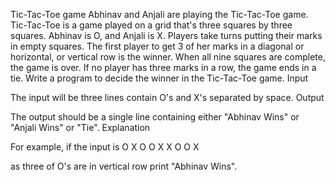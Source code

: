 Tic-Tac-Toe game
Abhinav and Anjali are playing the Tic-Tac-Toe game. Tic-Tac-Toe is a game played on a grid that's three squares by three squares. Abhinav is O, and Anjali is X. Players take turns putting their marks in empty squares. The first player to get 3 of her marks in a diagonal or horizontal, or vertical row is the winner. When all nine squares are complete, the game is over. If no player has three marks in a row, the game ends in a tie. Write a program to decide the winner in the Tic-Tac-Toe game.
Input

The input will be three lines contain O's and X's separated by space.
Output

The output should be a single line containing either "Abhinav Wins" or "Anjali Wins" or "Tie".
Explanation

For example, if the input is
O X O
O X X
O O X

as three of O's are in vertical row print "Abhinav Wins".
